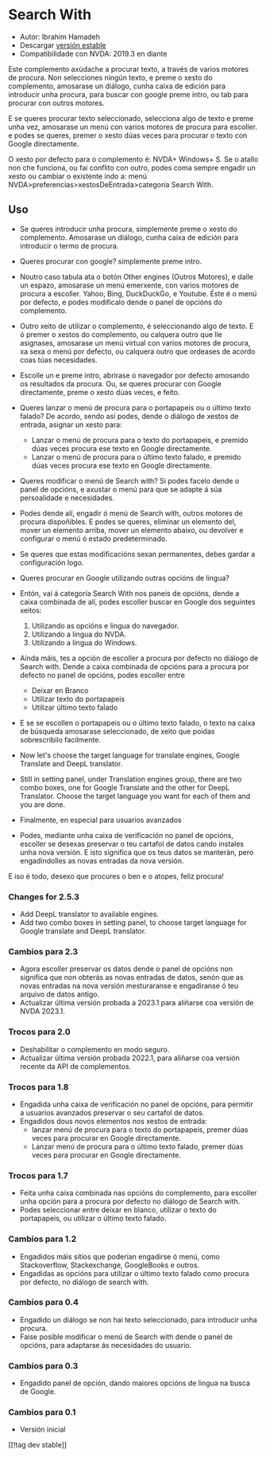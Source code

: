 # Search With #

* Autor: Ibrahim Hamadeh
* Descargar [versión estable][1]
* Compatibilidade con NVDA: 2019.3 en diante

Este complemento axúdache a procurar texto, a través de varios motores de
procura. Non selecciones ningún texto, e preme o xesto do complemento,
amosarase un diálogo, cunha caixa de edición para introducir unha procura,
para buscar con google preme intro, ou tab para procurar con outros motores.

E se queres procurar texto seleccionado, selecciona algo de texto e preme
unha vez, amosarase un menú con varios motores de procura para escoller. e
podes se queres, premer o xesto dúas veces para procurar o texto con Google
directamente.

O xesto por defecto para o complemento é: NVDA+ Windows+ S. Se o atallo non che funciona, ou fai conflito con outro, podes coma sempre engadir un xesto ou cambiar o existente indo a: menú NVDA>preferencias>xestosDeEntrada>categoría Search With.

## Uso

* Se queres introducir unha procura, simplemente preme o xesto do
  complemento. Amosarase un diálogo, cunha caixa de edición para introducir
  o termo de procura.
* Queres procurar con google? simplemente preme intro.
* Noutro caso tabula ata o botón Other engines (Outros Motores), e dalle un
  espazo, amosarase un menú emerxente, con varios motores de procura a
  escoller. Yahoo, Bing, DuckDuckGo, e Youtube. Éste é o menú por defecto, e
  podes modificalo dende o panel de opcións do complemento.
* Outro xeito de utilizar o complemento, é seleccionando algo de texto. E ó
  premer o xestos do complemento, ou calquera outro que lle asignases,
  amosarase un menú virtual con varios motores de procura, xa sexa o menú
  por defecto, ou calquera outro que ordeases de acordo coas túas
  necesidades.
* Escolle un e preme intro, abrirase o navegador por defecto amosando os
  resultados da procura. Ou, se queres procurar con Google directamente,
  preme o xesto dúas veces, e feito.
* Queres lanzar o menú de procura para o portapapeis ou o último texto
  falado? De acordo, sendo así podes, dende o diálogo de xestos de entrada,
  asignar un xesto para:
    * Lanzar o menú de procura para o texto do portapapeis, e premido dúas
      veces procura ese texto en Google directamente.
    * Lanzar o menú de procura para o último texto falado, e premido dúas
      veces procura ese texto en Google directamente.
* Queres modificar o menú de Search with? Si podes facelo dende o panel de
  opcións, e axustar o menú para que se adapte á súa persoalidade e
  necesidades.
* Podes dende alí, engadir ó menú de Search with, outros motores de procura
  dispoñibles. E podes se queres, eliminar un elemento del, mover un
  elemento arriba, mover un elemento abaixo, ou devolver e configurar o menú
  ó estado predeterminado.
* Se queres que estas modificacións sexan permanentes, debes gardar a
  configuración logo.
* Queres procurar en Google utilizando outras opcións de lingua?
* Entón, vai á categoría Search With nos paneis de opcións, dende a caixa
  combinada de alí, podes escoller buscar en Google dos seguintes xeitos:

    1. Utilizando as opcións e lingua do navegador.
    2. Utilizando a lingua do NVDA.
    3. Utilizando a lingua do Windows.

* Aínda máis, tes a opción de escoller a procura por defecto no diálogo de
  Search with. Dende a caixa combinada de opcións para a procura por defecto
  no panel de opcións, podes escoller entre

    * Deixar en Branco
    * Utilizar texto do portapapeis
    * Utilizar último texto falado

* E se se escollen o portapapeis ou o último texto falado, o texto na caixa
  de búsqueda amosarase seleccionado, de xeito que poidas sobrescribilo
  facilmente.
* Now let's choose the target language for translate engines, Google
  Translate and DeepL translator.
* Still in setting panel, under Translation engines group, there are two
  combo boxes, one for Google Translate and the other for DeepL
  Translator. Choose the target language you want for each of them and you
  are done.
* Finalmente, en especial para usuarios avanzados
* Podes, mediante unha caixa de verificación no panel de opcións, escoller
  se desexas preservar o teu cartafol de datos cando instales unha nova
  versión. E isto significa que os teus datos se manterán, pero
  engadíndolles as novas entradas da nova versión.

E iso é todo, desexo que procures o ben e o atopes, feliz procura!

### Changes for 2.5.3 ###

* Add DeepL translator to available engines.
* Add two combo boxes in setting panel, to choose target language for Google
  translate and DeepL translator.

### Cambios para 2.3 ###

* Agora escoller preservar os datos dende o panel de opcións non significa
  que non obterás as novas entradas de datos, senón que as novas entradas na
  nova versión mesturaranse e engadiranse ó teu arquivo de datos antigo.
* Actualizar última versión probada a 2023.1 para aliñarse coa versión de
  NVDA 2023.1.

### Trocos para 2.0 ###

* Deshabilitar o complemento en modo seguro.
* Actualizar última versión probada 2022.1, para aliñarse coa versión
  recente da API de complementos.

### Trocos para 1.8 ###

* Engadida unha caixa de verificación no panel de opcións, para permitir a
  usuarios avanzados preservar o seu cartafol de datos.
* Engadidos dous novos elementos nos xestos de entrada:
    * lanzar menú de procura para o texto do portapapeis, premer dúas veces
      para procurar en Google directamente.
    * Lanzar menú de procura para o último texto falado, premer dúas veces
      para procurar en Google directamente.

### Trocos para 1.7

* Feita unha caixa combinada nas opcións do complemento, para escoller unha
  opción para a procura por defecto no diálogo de Search with.
* Podes seleccionar entre deixar en blanco, utilizar o texto do portapapeis,
  ou utilizar o último texto falado.

### Cambios para 1.2

* Engadidos máis sitios que poderían engadirse ó menú, como Stackoverflow,
  Stackexchange, GoogleBooks e outros.
* Engadidas as opcións para utilizar o último texto falado como procura por
  defecto, no diálogo de search with.

### Cambios para 0.4

* Engadido un diálogo se non hai texto seleccionado, para introducir unha
  procura.
* Faise posible modificar o menú de Search with dende o panel de opcións,
  para adaptarse ás necesidades do usuario.

### Cambios para 0.3

* Engadido panel de opción, dando maiores opcións de lingua na busca de
  Google.

### Cambios para 0.1

* Versión inicial

[[!tag dev stable]]

[1]: https://www.nvaccess.org/addonStore/legacy?file=searchwith
